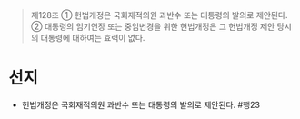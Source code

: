 > 제128조
> ① 헌법개정은 국회재적의원 과반수 또는 대통령의 발의로 제안된다.
> ② 대통령의 임기연장 또는 중임변경을 위한 헌법개정은 그 헌법개정 제안 당시의 대통령에 대하여는 효력이 없다.


# 선지
- 헌법개정은 국회재적의원 과반수 또는 대통령의 발의로 제안된다. #행23